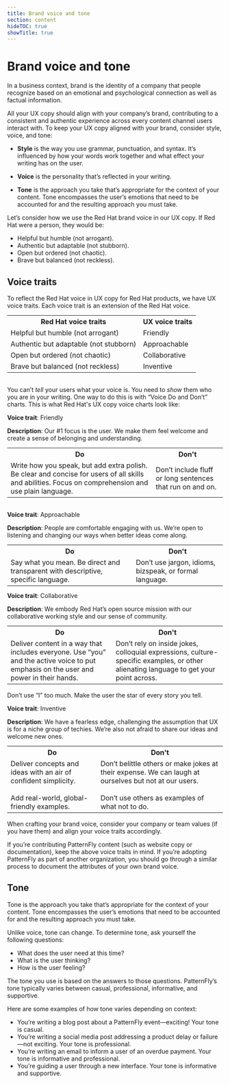 ```yaml
---
title: Brand voice and tone
section: content
hideTOC: true
showTitle: true
---
```

# Brand voice and tone
In a business context, brand is the identity of a company that people recognize based on an emotional and psychological connection as well as factual information.

All your UX copy should align with your company’s brand, contributing to a consistent and authentic experience across every content channel users interact with.
To keep your UX copy aligned with your brand, consider style, voice, and tone:

- **Style** is the way you use grammar, punctuation, and syntax. It’s influenced by how your words work together and what effect your writing has on the user. 

- **Voice** is the personality that’s reflected in your writing.

- **Tone** is the approach you take that’s appropriate for the context of your content. Tone encompasses the user’s emotions that need to be accounted for and the resulting approach you must take.

Let’s consider how we use the Red Hat brand voice in our UX copy. If Red Hat were a person, they would be:

- Helpful but humble (not arrogant).
- Authentic but adaptable (not stubborn).
- Open but ordered (not chaotic).
- Brave but balanced (not reckless).

## Voice traits
To reflect the Red Hat voice in UX copy for Red Hat products, we have UX voice traits. Each voice trait is an extension of the Red Hat voice.

<table align="center" style="margin: 0px auto; table-layout:fixed;">
    <tr>
        <th><center>Red Hat voice traits</th>
        <th><center>UX voice traits</th>
    </tr>
    <tr>
        <td>Helpful but humble (not arrogant)</td>
        <td>Friendly</td>
</tr>
	<td>Authentic but adaptable (not stubborn)</td>
	<td>Approachable</td>
</tr>
	<td>Open but ordered (not chaotic)</td>
	<td>Collaborative</td>
</tr>
	<td>Brave but balanced (not reckless)</td>
	<td>Inventive</td>
    </tr>
</table>
<br />

You can’t *tell* your users what your voice is. You need to *show* them who you are in your writing. One way to do this is with “Voice Do and Don’t” charts. This is what Red Hat's UX copy voice charts look like:

**Voice trait**: Friendly

**Description**: Our #1 focus is the user. We make them feel welcome and create a sense of belonging and understanding.

<table align="center" style="margin: 0px auto; table-layout:fixed;" tr width="80%">
    <tr>
        <th><center>Do</th>
        <th><center>Don't</th>
    </tr>
    <tr>
        <td>Write how you speak, but add extra polish. Be clear and concise for users of all skills and abilities. Focus on comprehension and use plain language.</td>
        <td>Don’t include fluff or long sentences that run on and on.</td>
    </tr>
</table>

<br /> 

**Voice trait**: Approachable

**Description**: People are comfortable engaging with us. We’re open to listening and changing our ways when better ideas come along.

<table align="center" style="margin: 0px auto; table-layout:fixed;" tr width="80%">
    <tr>
        <th><center>Do</th>
        <th><center>Don't</th>
    </tr>
    <tr>
        <td>Say what you mean. Be direct and transparent with descriptive, specific language. </td>
        <td>Don’t use jargon, idioms, bizspeak, or formal language.</td>
    </tr>
</table> 

**Voice trait**: Collaborative

**Description**: We embody Red Hat’s open source mission with our collaborative working style and our sense of community.

<table align="center" style="margin: 0px auto; table-layout:fixed;" tr width="80%">
    <tr>
        <th><center>Do</th>
        <th><center>Don't</th>
    </tr>
    <tr>
        <td>Deliver content in a way that includes everyone. Use “you” and the active voice to put emphasis on the user and power in their hands. </td>
        <td>Don’t rely on inside jokes, colloquial expressions, culture-specific examples, or other alienating language to get your point across.</td>
    </tr>
</table>
<br />
Don’t use “I” too much. Make the user the star of every story you tell.
<br />


**Voice trait**: Inventive

**Description**: We have a fearless edge, challenging the assumption that UX is for a niche group of techies. We’re also not afraid to share our ideas and welcome new ones.

<table align="center" style="margin: 0px auto; table-layout:fixed;" tr width="80%">
    <tr>
        <th><center>Do</th>
        <th><center>Don't</th>
    </tr>
    <tr>
        <td>Deliver concepts and ideas with an air of confident simplicity. <br /><br />Add real-world, global-friendly examples.</td>
        <td>Don’t belittle others or make jokes at their expense. We can laugh at ourselves but not at our users. <br /><br />Don’t use others as examples of what not to do.</td>
    </tr>
</table>
<br />
When crafting your brand voice, consider your company or team values (if you have them) and align your voice traits accordingly.

If you’re contributing PatternFly content (such as website copy or documentation), keep the above voice traits in mind. If you’re adopting PatternFly as part of another organization, you should go through a similar process to document the attributes of your own brand voice. 

## Tone
Tone is the approach you take that’s appropriate for the context of your content. Tone encompasses the user’s emotions that need to be accounted for and the resulting approach you must take.

Unlike voice, tone can change. To determine tone, ask yourself the following questions:
- What does the user need at this time?
- What is the user thinking?
- How is the user feeling?

The tone you use is based on the answers to those questions. PatternFly’s tone typically varies between casual, professional, informative, and supportive.

Here are some examples of how tone varies depending on context:
- You’re writing a blog post about a PatternFly event—exciting! Your tone is casual.
- You’re writing a social media post addressing a product delay or failure—not exciting. Your tone is professional.
- You’re writing an email to inform a user of an overdue payment. Your tone is informative and professional.
- You’re guiding a user through a new interface. Your tone is informative and supportive.